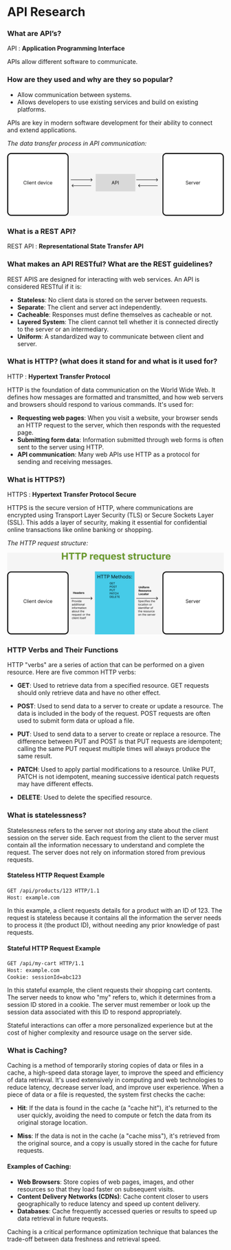 # API Research

### What are API’s?

API : **Application Programming Interface**

APIs allow different software to communicate.

### How are they used and why are they so popular?

- Allow communication between systems.
- Allows developers to use existing services and build on existing platforms.

APIs are key in modern software development for their ability to connect and extend applications.

_The data transfer process in API communication:_

![](imgs/apis.png)

### What is a REST API?

REST API : **Representational State Transfer API**

### What makes an API RESTful? What are the REST guidelines?

REST APIS are designed for interacting with web services. An API is considered RESTful if it is:

- **Stateless**: No client data is stored on the server between requests.
- **Separate**: The client and server act independently.
- **Cacheable**: Responses must define themselves as cacheable or not.
- **Layered System**: The client cannot tell whether it is connected directly to the server or an intermediary.
- **Uniform**: A standardized way to communicate between client and server.

### What is HTTP? (what does it stand for and what is it used for?

HTTP : **Hypertext Transfer Protocol**

HTTP is the foundation of data communication on the World Wide Web. It defines how messages are formatted and transmitted, and how web servers and browsers should respond to various commands. It's used for:

- **Requesting web pages**: When you visit a website, your browser sends an HTTP request to the server, which then responds with the requested page.
- **Submitting form data**: Information submitted through web forms is often sent to the server using HTTP.
- **API communication**: Many web APIs use HTTP as a protocol for sending and receiving messages.

### What is HTTPS?)

HTTPS : **Hypertext Transfer Protocol Secure**

HTTPS is the secure version of HTTP, where communications are encrypted using Transport Layer Security (TLS) or Secure Sockets Layer (SSL). This adds a layer of security, making it essential for confidential online transactions like online banking or shopping.

_The HTTP request structure:_

![](imgs/http_request.png)

### HTTP Verbs and Their Functions

HTTP "verbs" are a series of action that can be performed on a given resource. Here are five common HTTP verbs:

- **GET**: Used to retrieve data from a specified resource. GET requests should only retrieve data and have no other effect.
  
- **POST**: Used to send data to a server to create or update a resource. The data is included in the body of the request. POST requests are often used to submit form data or upload a file.

- **PUT**: Used to send data to a server to create or replace a resource. The difference between PUT and POST is that PUT requests are idempotent; calling the same PUT request multiple times will always produce the same result.

- **PATCH**: Used to apply partial modifications to a resource. Unlike PUT, PATCH is not idempotent, meaning successive identical patch requests may have different effects.

- **DELETE**: Used to delete the specified resource.

### What is statelessness?

Statelessness refers to the server not storing any state about the client session on the server side. Each request from the client to the server must contain all the information necessary to understand and complete the request. The server does not rely on information stored from previous requests.

#### Stateless HTTP Request Example

```http
GET /api/products/123 HTTP/1.1
Host: example.com
```
In this example, a client requests details for a product with an ID of 123. The request is stateless because it contains all the information the server needs to process it (the product ID), without needing any prior knowledge of past requests.

#### Stateful HTTP Request Example

```http
GET /api/my-cart HTTP/1.1
Host: example.com
Cookie: sessionId=abc123
```

In this stateful example, the client requests their shopping cart contents. The server needs to know who "my" refers to, which it determines from a session ID stored in a cookie. The server must remember or look up the session data associated with this ID to respond appropriately.

Stateful interactions can offer a more personalized experience but at the cost of higher complexity and resource usage on the server side.

### What is Caching?

Caching is a method of temporarily storing copies of data or files in a cache, a high-speed data storage layer, to improve the speed and efficiency of data retrieval. It's used extensively in computing and web technologies to reduce latency, decrease server load, and improve user experience. When a piece of data or a file is requested, the system first checks the cache:

- **Hit**: If the data is found in the cache (a "cache hit"), it's returned to the user quickly, avoiding the need to compute or fetch the data from its original storage location.
  
- **Miss**: If the data is not in the cache (a "cache miss"), it's retrieved from the original source, and a copy is usually stored in the cache for future requests.

#### Examples of Caching:

- **Web Browsers**: Store copies of web pages, images, and other resources so that they load faster on subsequent visits.
- **Content Delivery Networks (CDNs)**: Cache content closer to users geographically to reduce latency and speed up content delivery.
- **Databases**: Cache frequently accessed queries or results to speed up data retrieval in future requests.

Caching is a critical performance optimization technique that balances the trade-off between data freshness and retrieval speed.
